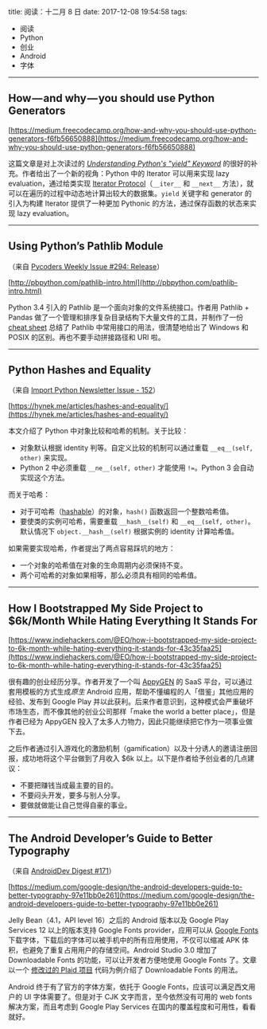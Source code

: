 title: 阅读：十二月 8 日
date: 2017-12-08 19:54:58
tags:
- 阅读
- Python
- 创业
- Android
- 字体
---

## How — and why — you should use Python Generators

[https://medium.freecodecamp.org/how-and-why-you-should-use-python-generators-f6fb56650888](https://medium.freecodecamp.org/how-and-why-you-should-use-python-generators-f6fb56650888) 

这篇文章是对上次读过的 [_Understanding Python's "yield" Keyword_](https://kyouko.net/post/2017-12-06-reading-dec-6.html#Understanding-Python’s-“yield”-Keyword) 的很好的补充。作者给出了一个新的视角：Python 中的 Iterator 可以用来实现 lazy evaluation，通过给类实现 [Iterator Protocol](https://docs.python.org/3/c-api/iter.html)（`__iter__` 和 `__next__` 方法），就可以在遍历的过程中动态地计算出较大的数据集。`yield` 关键字和 generator 的引入为构建 Iterator 提供了一种更加 Pythonic 的方法，通过保存函数的状态来实现 lazy evaluation。

- - -

## Using Python’s Pathlib Module

（来自 [Pycoders Weekly Issue #294: Release](https://mailchi.mp/pycoders/pycoders-weekly-issue-263-source-209777)）

[http://pbpython.com/pathlib-intro.html](http://pbpython.com/pathlib-intro.html)

Python 3.4 引入的 Pathlib 是一个面向对象的文件系统接口。作者用 Pathlib + Pandas 做了一个管理和排序复杂目录结构下大量文件的工具，并制作了一份 [cheat sheet](https://github.com/chris1610/pbpython/blob/master/extras/Pathlib-Cheatsheet.pdf) 总结了 Pathlib 中常用接口的用法，很清楚地给出了 Windows 和 POSIX 的区别。再也不要手动拼接路径和 URI 啦。

- - -

## Python Hashes and Equality

（来自 [Import Python Newsletter Issue - 152](http://importpython.com/newsletter/no/152/)）

[https://hynek.me/articles/hashes-and-equality/](https://hynek.me/articles/hashes-and-equality/)

本文介绍了 Python 中对象比较和哈希的机制。关于比较：

 - 对象默认根据 identity 判等。自定义比较的机制可以通过重载 `__eq__(self, other)` 来实现。
 - Python 2 中必须重载 `__ne__(self, other)` 才能使用 `!=`。Python 3 会自动实现这个方法。

而关于哈希：

 - 对于可哈希（[hashable](https://docs.python.org/3/glossary.html#term-hashable)）的对象，`hash()` 函数返回一个整数哈希值。
 - 要使类的实例可哈希，需要重载 `__hash__(self)` 和 `__eq__(self, other)`。默认情况下 `object.__hash__(self)` 根据实例的 identity 计算哈希值。

如果需要实现哈希，作者提出了两点容易踩坑的地方：

 - 一个对象的哈希值在对象的生命周期内必须保持不变。
 - 两个可哈希的对象如果相等，那么必须具有相同的哈希值。

- - -

## How I Bootstrapped My Side Project to $6k/Month While Hating Everything It Stands For

[https://www.indiehackers.com/@EO/how-i-bootstrapped-my-side-project-to-6k-month-while-hating-everything-it-stands-for-43c35faa25](https://www.indiehackers.com/@EO/how-i-bootstrapped-my-side-project-to-6k-month-while-hating-everything-it-stands-for-43c35faa25)

很有趣的创业经历分享。作者开发了一个叫 [AppyGEN](https://appygen.net/) 的 SaaS 平台，可以通过套用模板的方式生成*原生* Android 应用，帮助不懂编程的人「借鉴」其他应用的经验、发布到 Google Play 并以此获利。后来作者意识到，这种模式会严重破坏市场生态，而不像其他的创业公司那样「make the world a better place」，但是作者已经为 AppyGEN 投入了太多人力物力，因此只能继续把它作为一项事业做下去。

之后作者通过引入游戏化的激励机制（gamification）以及十分诱人的邀请注册回报，成功地将这个平台做到了月收入 $6k 以上。以下是作者给予创业者的几点建议：

 - 不要把赚钱当成最主要的目的。
 - 不要闷头开发，要多与别人分享。
 - 要做就做能让自己觉得自豪的事业。

- - -

## The Android Developer’s Guide to Better Typography

（来自 [AndroidDev Digest #171](https://www.androiddevdigest.com/digest-171/)）

[https://medium.com/google-design/the-android-developers-guide-to-better-typography-97e11bb0e261](https://medium.com/google-design/the-android-developers-guide-to-better-typography-97e11bb0e261)

Jelly Bean（4.1，API level 16）之后的 Android 版本以及 Google Play Services 12 以上的版本支持 Google Fonts provider，应用可以从 [Google Fonts](https://fonts.google.com/) 下载字体，下载后的字体可以被手机中的所有应用使用，不仅可以缩减 APK 体积，也避免了重复占用用户的存储空间。Android Studio 3.0 增加了 Downloadable Fonts 的功能，可以让开发者方便地使用 Google Fonts 了。文章以一个 [修改过的 Plaid 项目](https://github.com/rsheeter/plaid) 代码为例介绍了 Downloadable Fonts 的用法。

Android 终于有了官方的字体方案，依托于 Google Fonts，应该可以满足西文用户的 UI 字体需要了。但是对于 CJK 文字而言，至今依然没有可用的 web fonts 解决方案，而且考虑到 Google Play Services 在国内的覆盖程度和可用性，看看就好。

